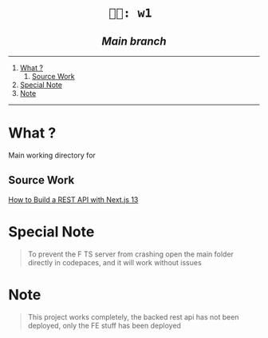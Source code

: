 <h1 align="center"><code>👩‍💼: w1 </code></h1>
<h2 align="center"><i> Main branch  </i></h2>

----
1. [What ?](#what-)
   1. [Source Work](#source-work)
2. [Special Note](#special-note)
3. [Note](#note)

----

# What ? 

Main working directory for 

## Source Work 

[ How to Build a REST API with Next.js 13 ](https://youtu.be/-MFiza7ZRzs)

# Special Note 

> To prevent the F TS server from crashing open the main folder directly in codepaces, and it will work without issues 

# Note 

> This project works completely, the backed rest api has not been deployed, only the FE stuff has been deployed 



